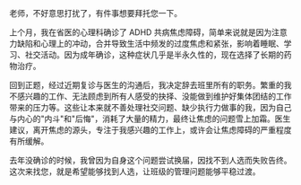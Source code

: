 老师，不好意思打扰了，有件事想要拜托您一下。

上个月，我在省医的心理科确诊了 ADHD 共病焦虑障碍，简单来说就是因为注意力缺陷和心理上的冲动，合并导致生活中频发的过度焦虑和紧张，影响着睡眠、学习、社交活动。因为成年确诊，这种症状几乎是半永久性的，现在选择了长期的药物治疗。

回到正题，经过近期复诊与医生的沟通后，我决定辞去班里所有的职务。繁重的我不感兴趣的工作、无法顾虑到所有人感受的抉择、没能做到维护好集体团结的工作带来的压力等。这些让本来就不善处理社交问题、缺少执行力做事的我，因为自己与内心的"内斗"和"后悔"，消耗了大量的精力，最终让焦虑的问题雪上加霜。医生建议，离开焦虑的源头，专注于我感兴趣的工作上，或许会让焦虑障碍的严重程度有所缓解。

去年没确诊的时候，我曾因为自身这个问题尝试换届，因找不到人选而失败告终。这次来找您，就是希望能够找到人选，让班级的管理问题能够平稳过渡。